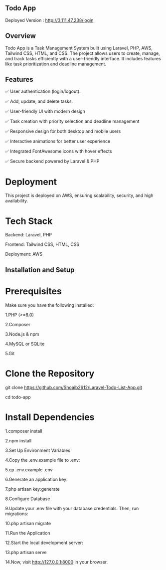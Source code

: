 ## Todo App 
Deployed Version : http://3.111.47.238/login

##  Overview

Todo App is a Task Management System built using Laravel, PHP, AWS, Tailwind CSS, HTML, and CSS. The project allows users to create, manage, and track tasks efficiently with a user-friendly interface. It includes features like task prioritization and deadline management.

##  Features

✅ User authentication (login/logout).

✅ Add, update, and delete tasks.

✅ User-friendly UI with modern design

✅ Task creation with priority selection and deadline management

✅ Responsive design for both desktop and mobile users

✅ Interactive animations for better user experience

✅ Integrated FontAwesome icons with hover effects

✅ Secure backend powered by Laravel & PHP

# Deployment

This project is deployed on AWS, ensuring scalability, security, and high availability.

# Tech Stack

Backend: Laravel, PHP

Frontend: Tailwind CSS, HTML, CSS

Deployment: AWS

##  Installation and Setup

#   Prerequisites

Make sure you have the following installed:

1.PHP (>=8.0)

2.Composer

3.Node.js & npm

4.MySQL or SQLite

5.Git

#   Clone the Repository

git clone https://github.com/Shoaib2612/Laravel-Todo-List-App.git

cd todo-app

#   Install Dependencies

1.composer install 

2.npm install

3.Set Up Environment Variables

4.Copy the .env.example file to .env:

5.cp .env.example .env

6.Generate an application key:

7.php artisan key:generate

8.Configure Database

9.Update your .env file with your database credentials. Then, run migrations:

10.php artisan migrate

11.Run the Application

12.Start the local development server:

13.php artisan serve

14.Now, visit http://127.0.0.1:8000 in your browser.
